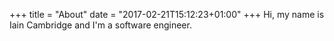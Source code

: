 +++
title = "About"
date = "2017-02-21T15:12:23+01:00"
+++
Hi, my name is Iain Cambridge and I'm a software engineer.
